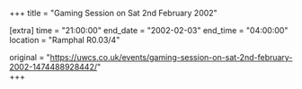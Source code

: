 +++
title = "Gaming Session on Sat 2nd February 2002"

[extra]
time = "21:00:00"
end_date = "2002-02-03"
end_time = "04:00:00"
location = "Ramphal R0.03/4"

original = "https://uwcs.co.uk/events/gaming-session-on-sat-2nd-february-2002-1474488928442/"    
+++



